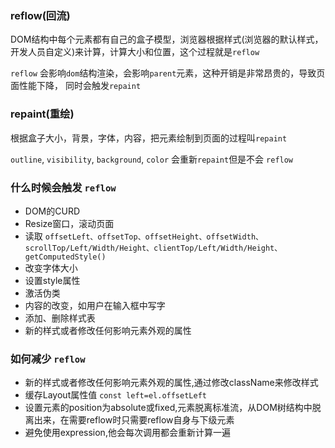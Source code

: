 ### reflow(回流)

DOM结构中每个元素都有自己的盒子模型，浏览器根据样式(浏览器的默认样式，开发人员自定义)来计算，计算大小和位置，这个过程就是`reflow`

`reflow` 会影响`dom`结构渲染，会影响`parent`元素，这种开销是非常昂贵的，导致页面性能下降， 同时会触发`repaint`

### repaint(重绘)
根据盒子大小，背景，字体，内容，把元素绘制到页面的过程叫`repaint`

`outline`, `visibility`, `background`, `color` 会重新`repaint`但是不会 `reflow`


### 什么时候会触发 `reflow`
- DOM的CURD
- Resize窗口，滚动页面
- 读取 `offsetLeft、offsetTop、offsetHeight、offsetWidth、 scrollTop/Left/Width/Height、clientTop/Left/Width/Height、 getComputedStyle()`
- 改变字体大小
- 设置style属性
- 激活伪类
- 内容的改变，如用户在输入框中写字 
- 添加、删除样式表
- 新的样式或者修改任何影响元素外观的属性

### 如何减少 `reflow`

- 新的样式或者修改任何影响元素外观的属性,通过修改className来修改样式
- 缓存Layout属性值  `const left=el.offsetLeft`
- 设置元素的position为absolute或fixed,元素脱离标准流，从DOM树结构中脱离出来，在需要reflow时只需要reflow自身与下级元素
- 避免使用expression,他会每次调用都会重新计算一遍

